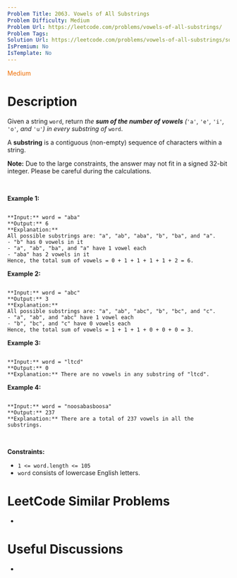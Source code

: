 ```yaml
---
Problem Title: 2063. Vowels of All Substrings
Problem Difficulty: Medium
Problem Url: https://leetcode.com/problems/vowels-of-all-substrings/
Problem Tags: 
Solution Url: https://leetcode.com/problems/vowels-of-all-substrings/solution/
IsPremium: No
IsTemplate: No
---
```


<span style="color: rgb(239, 108, 0);">Medium</span>

# Description

Given a string `word`, return *the **sum of the number of vowels** (*`'a'`, `'e'`*,* `'i'`*,* `'o'`*, and* `'u'`*)* *in every substring of* `word`.


A **substring** is a contiguous (non-empty) sequence of characters within a string.


**Note:** Due to the large constraints, the answer may not fit in a signed 32-bit integer. Please be careful during the calculations.


 


**Example 1:**



```

**Input:** word = "aba"
**Output:** 6
**Explanation:** 
All possible substrings are: "a", "ab", "aba", "b", "ba", and "a".
- "b" has 0 vowels in it
- "a", "ab", "ba", and "a" have 1 vowel each
- "aba" has 2 vowels in it
Hence, the total sum of vowels = 0 + 1 + 1 + 1 + 1 + 2 = 6. 

```

**Example 2:**



```

**Input:** word = "abc"
**Output:** 3
**Explanation:** 
All possible substrings are: "a", "ab", "abc", "b", "bc", and "c".
- "a", "ab", and "abc" have 1 vowel each
- "b", "bc", and "c" have 0 vowels each
Hence, the total sum of vowels = 1 + 1 + 1 + 0 + 0 + 0 = 3. 
```

**Example 3:**



```

**Input:** word = "ltcd"
**Output:** 0
**Explanation:** There are no vowels in any substring of "ltcd".
```

**Example 4:**



```

**Input:** word = "noosabasboosa"
**Output:** 237
**Explanation:** There are a total of 237 vowels in all the substrings.

```

 


**Constraints:**


* `1 <= word.length <= 105`
* `word` consists of lowercase English letters.




# LeetCode Similar Problems

- []()

# Useful Discussions

- []()

